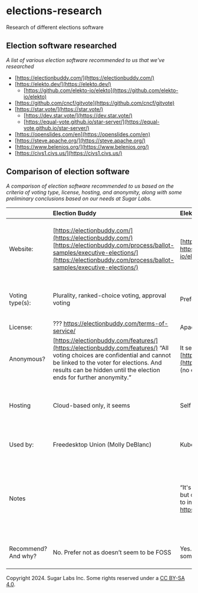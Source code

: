 # elections-research
Research of different elections software

## Election software researched

*A list of various election software recommended to us that we've researched*

* [https://electionbuddy.com/](https://electionbuddy.com/)  
* [https://elekto.dev/](https://elekto.dev/)  
  * [https://github.com/elekto-io/elekto](https://github.com/elekto-io/elekto)  
* [https://github.com/cncf/gitvote](https://github.com/cncf/gitvote)  
* [https://star.vote/](https://star.vote/)  
  * [https://dev.star.vote/](https://dev.star.vote/)  
  * [https://equal-vote.github.io/star-server/](https://equal-vote.github.io/star-server/)  
* [https://openslides.com/en](https://openslides.com/en)  
* [https://steve.apache.org/](https://steve.apache.org/)  
* [https://www.belenios.org/](https://www.belenios.org/)  
* [https://civs1.civs.us/](https://civs1.civs.us/)

## Comparison of election software

*A comparison of election software recommended to us based on the
 criteria of voting type, license, hosting, and anonymity, along with
 some preliminary conclusions based on our needs at Sugar Labs.*

|  | Election Buddy | Elekto | Git Vote | Star Vote | Open Slides | Apache | Belenios | Civs1 |
| :---- | :---- | :---- | :---- | :---- | :---- | :---- | :---- | :---- |
| Website: | [https://electionbuddy.com/](https://electionbuddy.com/) [https://electionbuddy.com/process/ballot-samples/executive-elections/](https://electionbuddy.com/process/ballot-samples/executive-elections/)  | [https://elekto.dev/](https://elekto.dev/) https://github.com/elekto-io/elekto/tree/main | https://github.com/cncf/gitvote | [https://star.vote/](https://star.vote/) Beta: [https://dev.star.vote/](https://dev.star.vote/) 10/23/24 update: dev.star forwards to [https://bettervoting.com/](https://bettervoting.com/)  | [https://openslides.com/en](https://openslides.com/en) https://github.com/OpenSlides/OpenSlides | [https://steve.apache.org/](https://steve.apache.org/)  | [https://www.belenios.org/index.html](https://www.belenios.org/index.html) [https://www.belenios.org/software.html](https://www.belenios.org/software.html) https://vote.belenios.org/admin | [https://civs1.civs.us/](https://civs1.civs.us/) https://github.com/andrewcmyers/civs |
| Voting type(s): | Plurality, ranked-choice voting, approval voting | Preference method voting | Seems like just a simple check? | Automatic runoff; development “will ranked ballots, simple "approval" (choose-any) ballots, or STAR Voting.” | Cumulative and run-off. https://openslides.com/en/elections/ |  | Not entirely clear from the website [https://www.belenios.org/howitworks.html](https://www.belenios.org/howitworks.html) https://www.belenios.org/faq.html | Ranked choice |
| License: | ??? https://electionbuddy.com/terms-of-service/ | Apache 2.0 | Apache 2.0 | AGPLv3 | MIT license | (404 on software page) | AGPLv3 | MIT |
| Anonymous? | [https://electionbuddy.com/features/](https://electionbuddy.com/features/) “All voting choices are confidential and cannot be linked to the voter for elections. And results can be hidden until the election ends for further anonymity.” | It seems so. [https://elekto.dev/docs/overview/goals/](https://elekto.dev/docs/overview/goals/) (no email?) | I can’t imagine that this could ever be  | ?? (To be researched) | Unsure |  | “no one can learn the vote of a voter. Vote privacy relies on the encryption of the votes.” Seems to be by email / login | Seems to be. See: https://civs1.civs.us/sec\_priv.html |
| Hosting | Cloud-based only, it seems | Self hosted only? | Github | Self hosted and on their site. There is free and professional, but the professional may be free for nonprofits. | Self and on their site |  | Self-hosted and account on their website (https://vote.belenios.org/admin) | Self-hosted and it seems you can use on their site: [https://civs1.civs.us/civs\_create.html](https://civs1.civs.us/civs_create.html) and https://civs1.civs.us/cgi-bin/opt\_in.pl |
| Used by: | Freedesktop Union (Molly DeBlanc) | Kubernetes community | “won't be helpful for your type of elections but could be useful for public project decisions” |  | “Quite popular in Germany” | Apache foundation |  | ?? |
| Notes |  | “It's very single purpose for their needs but could work for others if they wanted to invest in helping out: https://github.com/elekto-io/elekto” |  | “\[T\]he team behind it is currently working on a name change because the software has been expanded to support multiple voting methods. It will support ranked ballots, simple "approval" (choose-any) ballots, or STAR Voting.” |  |  | “It has been used in thousands of elections” |  |
| Recommend? And why? | No. Prefer not as doesn’t seem to be FOSS | Yes. Worth looking into, but may be something we need to host. | No. | Yes. This is worth looking into, and it seems we can use their dev page as the host. | No. It’s not clear what voting types they have. The documentation seems muddled and is not all translated to English. | No. Not until I can get more info. | No. There doesn’t seem to be ranked or approval methods | Maybe. It doesn’t seem well maintained and only has ranked choice..  |

Copyright 2024. Sugar Labs Inc. Some rights reserved under a [CC BY-SA 4.0](https://creativecommons.org/licenses/by-sa/4.0/).